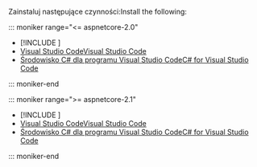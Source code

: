 <span data-ttu-id="a190d-101">Zainstaluj następujące czynności:</span><span class="sxs-lookup"><span data-stu-id="a190d-101">Install the following:</span></span>

::: moniker range="<= aspnetcore-2.0"

* [!INCLUDE [](~/includes/net-core-sdk-download-link.md)]
* [<span data-ttu-id="a190d-102">Visual Studio Code</span><span class="sxs-lookup"><span data-stu-id="a190d-102">Visual Studio Code</span></span>](https://code.visualstudio.com/download)
* [<span data-ttu-id="a190d-103">Środowisko C# dla programu Visual Studio Code</span><span class="sxs-lookup"><span data-stu-id="a190d-103">C# for Visual Studio Code</span></span>](https://marketplace.visualstudio.com/items?itemName=ms-vscode.csharp)

::: moniker-end

::: moniker range=">= aspnetcore-2.1"

* [!INCLUDE [](~/includes/2.1-SDK.md)]
* [<span data-ttu-id="a190d-104">Visual Studio Code</span><span class="sxs-lookup"><span data-stu-id="a190d-104">Visual Studio Code</span></span>](https://code.visualstudio.com/download)
* [<span data-ttu-id="a190d-105">Środowisko C# dla programu Visual Studio Code</span><span class="sxs-lookup"><span data-stu-id="a190d-105">C# for Visual Studio Code</span></span>](https://marketplace.visualstudio.com/items?itemName=ms-vscode.csharp)

::: moniker-end
